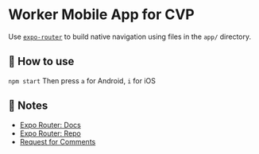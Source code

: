 # Worker Mobile App for CVP

Use [`expo-router`](https://expo.github.io/router) to build native navigation using files in the `app/` directory.

## 🚀 How to use

`npm start`
Then press `a` for Android, `i` for iOS

## 📝 Notes

- [Expo Router: Docs](https://expo.github.io/router)
- [Expo Router: Repo](https://github.com/expo/router)
- [Request for Comments](https://github.com/expo/router/discussions/1)
